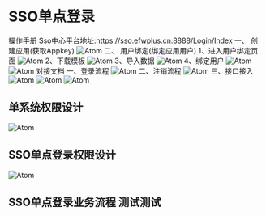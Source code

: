 # SSO单点登录
   操作手册
   Sso中心平台地址:https://sso.efwplus.cn:8888/Login/Index
   一、	创建应用(获取Appkey)
   ![Atom](images/caozuo1.png)
   二、	用户绑定(绑定应用用户)
   1、进入用户绑定页面
   ![Atom](images/caozuo2.png)
   2、下载模板
   ![Atom](images/caozuo3.png)
   3、导入数据
   ![Atom](images/caozuo4.png)
   4、绑定用户
   ![Atom](images/caozuo5.png)
   ![Atom](images/caozuo6.png)
   对接文档
   一、登录流程
   ![Atom](images/liucheng1.png)
   二、注销流程
   ![Atom](images/liucheng2.png)
   三、接口接入
   ![Atom](images/jiekou1.png)
   ![Atom](images/jiekou2.png)
   ![Atom](images/jiekou3.png)
## 单系统权限设计

![Atom](images/1.png)

## SSO单点登录权限设计

![Atom](images/2.png)

## SSO单点登录业务流程 测试测试
